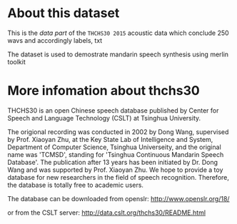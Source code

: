 # About this dataset

This is the *data part* of the `THCHS30 2015` acoustic data which conclude 
250 wavs and accordingly labels, txt

The dataset is used to demostrate mandarin speech synthesis using merlin
toolkit

# More infomation about thchs30
THCHS30 is an open Chinese speech database published by Center for Speech and
Language Technology (CSLT) at Tsinghua University.

The origional recording was conducted in 2002 by Dong Wang, supervised by Prof.
Xiaoyan Zhu, at the Key State Lab of Intelligence and System, Department of
Computer Science, Tsinghua Universeity, and the original name was 'TCMSD',
standing for 'Tsinghua Continuous Mandarin Speech Database'. The publication
after 13 years has been initiated by Dr. Dong Wang and was supported by Prof.
Xiaoyan Zhu. We hope to provide a toy database for new researchers in the field
of speech recognition. Therefore, the database is totally free to academic
users.

The database can be downloaded from openslr:
http://www.openslr.org/18/

or from the CSLT server:
http://data.cslt.org/thchs30/README.html
